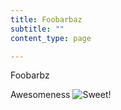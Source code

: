 ```yaml
--- 
title: Foobarbaz
subtitle: ""
content_type: page

---
```

Foobarbz

Awesomeness ![Sweet!](/assets/eyei06u.jpg) 
